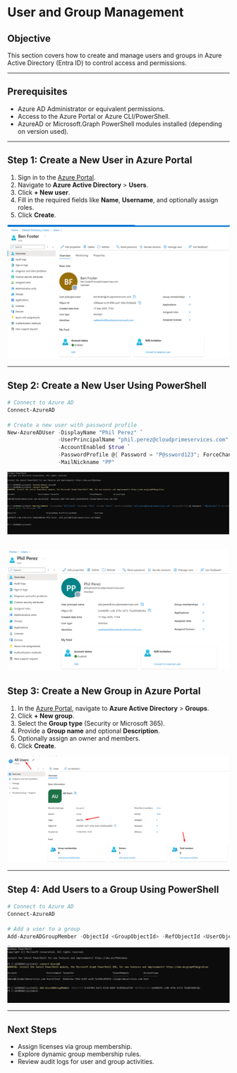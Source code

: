 # User and Group Management

## Objective
This section covers how to create and manage users and groups in Azure Active Directory (Entra ID) to control access and permissions.

---

## Prerequisites

- Azure AD Administrator or equivalent permissions.
- Access to the Azure Portal or Azure CLI/PowerShell.
- AzureAD or Microsoft.Graph PowerShell modules installed (depending on version used).

---

## Step 1: Create a New User in Azure Portal

1. Sign in to the [Azure Portal](https://portal.azure.com).
2. Navigate to **Azure Active Directory** > **Users**.
3. Click **+ New user**.
4. Fill in the required fields like **Name**, **Username**, and optionally assign roles.
5. Click **Create**.

![Create New User in Azure Portal](images/user-management-step1.png)

---

## Step 2: Create a New User Using PowerShell

```powershell
# Connect to Azure AD
Connect-AzureAD

# Create a new user with password profile
New-AzureADUser -DisplayName "Phil Perez" `
                -UserPrincipalName "phil.perez@cloudprimeservices.com" `
                -AccountEnabled $true `
                -PasswordProfile @{ Password = "P@ssword123"; ForceChangePasswordNextLogin = $true } `
                -MailNickname "PP"

```
![Create New User in PowerShell](images/user-management-ps.png)

![Create New User in Powershell - Result](images/user-management-psresult.png)
---

## Step 3: Create a New Group in Azure Portal

1. In the [Azure Portal](https://portal.azure.com), navigate to **Azure Active Directory** > **Groups**.
2. Click **+ New group**.
3. Select the **Group type** (Security or Microsoft 365).
4. Provide a **Group name** and optional **Description**.
5. Optionally assign an owner and members.
6. Click **Create**.

![Create New Group](images/group-management-step1.png)

---

## Step 4: Add Users to a Group Using PowerShell

```powershell
# Connect to Azure AD
Connect-AzureAD

# Add a user to a group
Add-AzureADGroupMember -ObjectId <GroupObjectId> -RefObjectId <UserObjectId>
```
![Create New Group in Powershell](images/group-management-ps.png)

---

## Next Steps

- Assign licenses via group membership.
- Explore dynamic group membership rules.
- Review audit logs for user and group activities.
